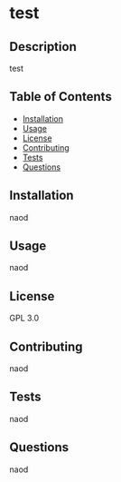 
  # test

## Description
test

## Table of Contents
* [Installation](#installation)
* [Usage](#usage)
* [License](#license)
* [Contributing](#contributing)
* [Tests](#tests)
* [Questions](#questions)

## Installation
naod

## Usage
naod

## License
GPL 3.0

## Contributing
naod

## Tests
naod

## Questions
naod
